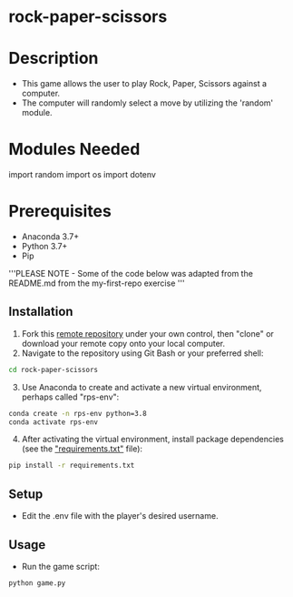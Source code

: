 # rock-paper-scissors

# Description
  + This game allows the user to play Rock, Paper, Scissors against a computer.
  + The computer will randomly select a move by utilizing the 'random' module.


# Modules Needed
import random
import os
import dotenv

# Prerequisites

  + Anaconda 3.7+
  + Python 3.7+
  + Pip


'''PLEASE NOTE - Some of the code below was adapted from the README.md from the my-first-repo exercise
'''

## Installation

1. Fork this [remote repository](https://github.com/ts2905/rock-paper-scissors) under your own control, then "clone" or download your remote copy onto your local computer.
2. Navigate to the repository using Git Bash or your preferred shell:

```sh
cd rock-paper-scissors
```

3. Use Anaconda to create and activate a new virtual environment, perhaps called "rps-env":

```sh
conda create -n rps-env python=3.8
conda activate rps-env
```

4. After activating the virtual environment, install package dependencies (see the ["requirements.txt"](/requirements.txt) file):

```sh
pip install -r requirements.txt
```

## Setup

* Edit the .env file with the player's desired username.


## Usage

* Run the game script:

```py
python game.py